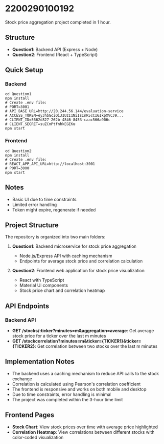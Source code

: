 # 2200290100192

Stock price aggregation project completed in 1 hour.

## Structure

- **Question1**: Backend API (Express + Node)
- **Question2**: Frontend (React + TypeScript)

## Quick Setup

### Backend

```
cd Question1
npm install
# Create .env file:
# PORT=3001
# API_BASE_URL=http://20.244.56.144/evaluation-service
# ACCESS_TOKEN=eyJhbGciOiJIUzI1NiIsInR5cCI6IkpXVCJ9...
# CLIENT_ID=5662d827-262b-4846-8453-caac566a906c
# CLIENT_SECRET=suZCnPtfnhkEGEKu
npm start
```

### Frontend

```
cd Question2
npm install
# Create .env file:
# REACT_APP_API_URL=http://localhost:3001
# PORT=3000
npm start
```

## Notes

- Basic UI due to time constraints
- Limited error handling
- Token might expire, regenerate if needed

## Project Structure

The repository is organized into two main folders:

1. **Question1**: Backend microservice for stock price aggregation

   - Node.js/Express API with caching mechanism
   - Endpoints for average stock price and correlation calculation

2. **Question2**: Frontend web application for stock price visualization
   - React with TypeScript
   - Material UI components
   - Stock price chart and correlation heatmap

## API Endpoints

### Backend API

- **GET /stocks/:ticker?minutes=m&aggregation=average**: Get average stock price for a ticker over the last m minutes
- **GET /stockcorrelation?minutes=m&ticker={TICKER1}&ticker={TICKER2}**: Get correlation between two stocks over the last m minutes

## Implementation Notes

- The backend uses a caching mechanism to reduce API calls to the stock exchange
- Correlation is calculated using Pearson's correlation coefficient
- The frontend is responsive and works on both mobile and desktop
- Due to time constraints, error handling is minimal
- The project was completed within the 3-hour time limit

## Frontend Pages

- **Stock Chart**: View stock prices over time with average price highlighted
- **Correlation Heatmap**: View correlations between different stocks with color-coded visualization
